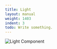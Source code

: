 ```yaml
---
title: Light
layout: manual
weight: 1403
indent: 3
todo: Write something.
---
```

![Light Component](light-component.png)